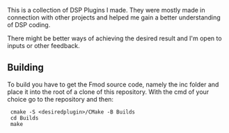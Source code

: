 This is a collection of DSP Plugins I made. They were mostly made in connection with other projects and helped me gain a better understanding of DSP coding.

There might be better ways of achieving the desired result and I'm open to inputs or other feedback.

<H2>Building</H2>
To build you have to get the Fmod source code, namely the inc folder and place it into the root of a clone of this repository.
With the cmd of your choice go to the repository and then:

```
 cmake -S <desiredplugin>/CMake -B Builds
 cd Builds
 make  
```

